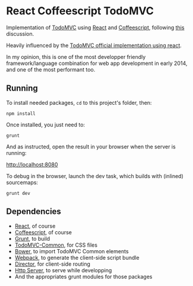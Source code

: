 # React Coffeescript TodoMVC

Implementation of [TodoMVC](http://todomvc.com) using [React](http://facebook.github.io/react/) and [Coffeescript](http://coffeescript.org), following [this](https://news.ycombinator.com/item?id=7232695) discussion.

Heavily influenced by the [TodoMVC official implementation using react](https://github.com/tastejs/todomvc/tree/gh-pages/architecture-examples/react).

In my opinion, this is one of the most developper friendly framework/language combination for web app development in early 2014, and one of the most performant too.

## Running

To install needed packages, `cd` to this project's folder, then:

```
npm install
```

Once installed, you just need to:

```
grunt
```

And as instructed, open the result in your browser when the server is running: 

[http://localhost:8080](http://localhost:8080)

To debug in the browser, launch the dev task, which builds with (inlined) sourcemaps:

```
grunt dev
```

## Dependencies

- [React](http://facebook.github.io/react/), of course
- [Coffeescript](http://coffeescript.org), of course
- [Grunt](http://gruntjs.com), to build
- [TodoMVC-Common](https://github.com/tastejs/todomvc-common), for CSS files
- [Bower](http://bower.io), to import TodoMVC Common elements
- [Webpack](http://webpack.github.io), to generate the client-side script bundle
- [Director](https://github.com/flatiron/director), for client-side routing
- [Http Server](https://github.com/nodeapps/http-server), to serve while developping
- And the appropriates grunt modules for those packages




